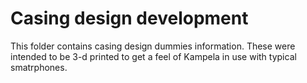 # Casing design development

This folder contains casing design dummies information. These were intended to be 3-d printed to get a feel of Kampela in use with typical smatrphones.
